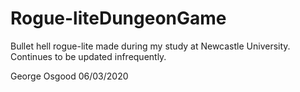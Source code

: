 # Rogue-liteDungeonGame
Bullet hell rogue-lite made during my study at Newcastle University. Continues to be updated infrequently.

George Osgood 06/03/2020
